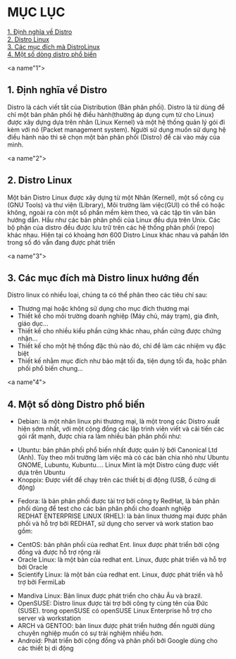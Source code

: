 # MỤC LỤC
[1. Định nghĩa về Distro](#1)  
[2. Distro Linux](#2)  
[3. Các mục đích mà DistroLinux](#3)  
[4. Một số dòng distro phổ biến](#4)  


<a name"1"></a>
## 1. Định nghĩa về Distro
Distro là cách viết tắt của Distribution (Bản phân phối). Distro là từ dùng để chỉ một bản phân phối 
hệ điều hành(thường áp dụng cụm từ cho Linux) được xây dựng dựa trên nhân (Linux Kernel) và một hệ thống quản lý
gói đi kèm với nó (Packet management system). Người sử dụng muốn sử dụng hệ điều hành nào thì sẽ chọn một bản phân
phối (Distro) để cài vào máy của mình.
  
<a name"2"></a>
## 2. Distro Linux
Một bản Distro Linux được xây dựng từ một Nhân (Kernel), một số công cụ (GNU Tools) và thư viện (Library), Môi trường
làm việc(GUI) có thể có hoặc không, ngoài ra còn một số phần mềm kèm theo, và các tập tin văn bản hướng dẫn. Hầu như 
các bản phân phối của Linux đều dựa trên Unix. Các bộ phận của distro đều được lưu trữ trên các hệ thống phân phối
(repo) khác nhau. Hiện tại có khoảng hơn 600 Distro Linux khác nhau và pahần lớn trong số đó vẫn đang được phát triển  

<a name"3"></a>
## 3. Các mục đích mà Distro linux hướng đến  
Distro linux có nhiều loại, chúng ta có thể phân theo các tiêu chí sau:  

* Thương mại hoặc không sử dụng cho mục đích thương mại  
* Thiết kế cho môi trường doanh nghiệp (Máy chủ, máy trạm), gia đình, giáo dục...  
* Thiết kế cho nhiều kiểu phần cứng khác nhau, phần cứng được chứng nhận...  
* Thiết kế cho một hệ thống đặc thù nào đó, chỉ để làm các nhiệm vụ đặc biệt  
* Thiết kế nhằm mục đích như bảo mật tối đa, tiện dụng tối đa, hoặc phân phối phổ biến chung...

<a name"4"></a>
## 4. Một số dòng Distro phổ biến  
* Debian: là một nhân linux phi thương mại, là một trong các Distro xuất hiện sớm nhất, với một cộng đồng các lập trình viên viết và cải tiến các gói rất mạnh, được chia ra làm nhiều bản phân phối như:  
 - Ubuntu: bản phân phối phổ biến nhất được quản lý bởi Canonical Ltd (Anh). Tùy theo môi trường làm việc mà có các bản chia nhỏ như Ubuntu GNOME, Lubuntu, Kubuntu.... Linux Mint là một Distro cũng được viết dựa trên Ubuntu  
 - Knoppix: Được viết để chạy trên các thiết bị di động (USB, ổ cứng di động)
* Fedora: là bản phân phối được tài trợ bởi công ty RedHat, là bản phân phối dùng để test cho các bản phân phối cho doanh nghiệp  
 REDHAT ENTERPRISE LINUX (RHEL): là bản linux thương mại được phân phối và hỗ trợ bởi REDHAT, sử dụng cho server và work station bao gồm:  
 - CentOS: bản phân phối của redhat Ent. linux được phát triển bởi cộng đồng và được hỗ trợ rộng rãi
 - Oracle Linux: là một bản của redhat ent. Linux, được phát triển và hỗ trợ bởi Oracle
 - Scientify Linux: là một bản của redhat ent. Linux, được phát triển và hỗ trợ bởi FermiLab
* Mandiva Linux: Bản linux được phát triển cho châu Âu và brazil.
* OpenSUSE: Distro linux được tài trợ bởi công ty cùng tên của Đức (SUSE). trong openSUSE có 
openSUSE Linux Enterprise hỗ trợ cho server và workstation
* ARCH và GENTOO: bản linux được phát triển hướng đến người dùng chuyên nghiệp muốn có sự trải nghiệm nhiều hơn.
* Android: Phát triển bởi cộng đồng và phân phối bởi Google dùng cho các thiết bị di động

 
